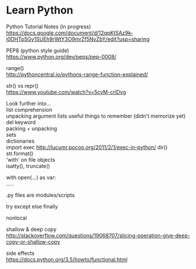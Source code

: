 # Learn Python      

Python Tutorial Notes (in progress)      
https://docs.google.com/document/d/12qpKtSAz9k-i0DHTp5Gv1SUEh9rWtY3O9mrZf5NvZbY/edit?usp=sharing

PEP8 (python style guide)          
https://www.python.org/dev/peps/pep-0008/

range()   
http://pythoncentral.io/pythons-range-function-explained/

str() vs repr()   
https://www.youtube.com/watch?v=5cvM-crlDvg

Look further into...       
list comprehension    
unpacking argument lists
useful things to remember (didn't memorize yet)   
del keyword   
packing + unpacking   
sets    
dictionaries    
import
exec  http://lucumr.pocoo.org/2011/2/1/exec-in-python/
dir()   
str.format()    
'with' on file objects    
isatty(), truncate()    

with open(...) as var:    
.....

.py files are modules/scripts

try
except
else
finally
    
nonlocal

shallow & deep copy     
http://stackoverflow.com/questions/19068707/slicing-operation-give-deep-copy-or-shallow-copy

side effects        
https://docs.python.org/3.5/howto/functional.html

